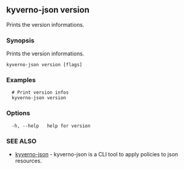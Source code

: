 ## kyverno-json version

Prints the version informations.

### Synopsis

Prints the version informations.


```
kyverno-json version [flags]
```

### Examples

```
  # Print version infos
  kyverno-json version

```

### Options

```
  -h, --help   help for version
```

### SEE ALSO

* [kyverno-json](kyverno-json.md)	 - kyverno-json is a CLI tool to apply policies to json resources.


